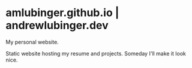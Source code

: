 # amlubinger.github.io | andrewlubinger.dev
My personal website.

Static website hosting my resume and projects.
Someday I'll make it look nice.
